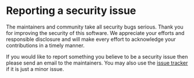 # Reporting a security issue

The maintainers and community take all security bugs serious.
Thank you for improving the security of this software.
We appreciate your efforts and responsible disclosure and
will make every effort to acknowledge your contributions in a timely manner.

If you would like to report something you believe to be a security issue
then please send an email to the maintainers.
You may also use the [issue tracker](../../issues) if it is just a minor issue.
